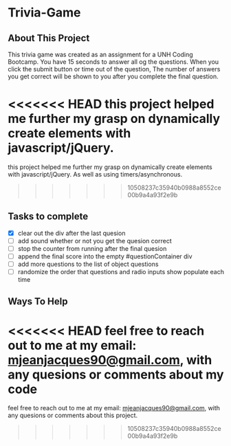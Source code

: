 # Trivia-Game

## About This Project
This trivia game was created as an assignment for a UNH Coding Bootcamp.
You have 15 seconds to answer all og the questions. When you click the submit button or time out of the question,
The number of answers you get correct will be shown to you after you complete the final question.

<<<<<<< HEAD
this project helped me further my grasp on dynamically create elements with javascript/jQuery.
=======
this project helped me further my grasp on dynamically create elements with javascript/jQuery. As well as using timers/asynchronous.
>>>>>>> 10508237c35940b0988a8552ce00b9a4a93f2e9b

## Tasks to complete
- [x] clear out the div after the last quesion
- [ ] add sound whether or not you get the quesion correct
- [ ] stop the counter from running after the final quesion
- [ ] append the final score into the empty #questionContainer div
- [ ] add more questions to the list of object questions
- [ ] randomize the order that questions and radio inputs show populate each time

## Ways To Help
<<<<<<< HEAD
feel free to reach out to me at my email: mjeanjacques90@gmail.com, with any quesions or comments about my code
=======
feel free to reach out to me at my email: mjeanjacques90@gmail.com, with any quesions or comments about this project.
>>>>>>> 10508237c35940b0988a8552ce00b9a4a93f2e9b
